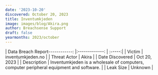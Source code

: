```yaml
---
date: '2023-10-20'
discovered: October 20, 2023
title: Inventumkjeden
image: images/blog/Akira.png
author: Breachsense Support
draft: false
yearmonths: 2023/october
---
```


| Data Breach Report------------:     |:-------------:    | :-----:|
| Victim      | inventumkjeden.no      | 
| Threat Actor      | Akira      | 
| Date Discovered      | Oct 20, 2023      | 
| Description      | Inventumkjeden is a wholesale of computers, computer peripheral equipment and software.      | 
| Leak Size      | Unknown      | 

